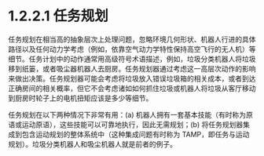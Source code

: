 # 1.2.2.1 任务规划

任务规划在相当高的抽象层次上处理问题，忽略环境几何形状、机器人行进的具体路径以及任何动力学考虑（例如，依靠空气动力学特性保持高空飞行的无人机）等细节。任务计划中的动作通常用高级符号术语描述，例如，垃圾分类机器人将垃圾移到纸篓，或者吸尘器机器人去厨房。任务规划器通过考虑这一高层次动作的影响来做出决策。任务规划器可能会考虑将垃圾放入错误垃圾箱的相关成本，或者到达正确房间的相关概率，但它不会考虑诸如如何抓住垃圾或机器人将垃圾从客厅移动到厨房时轮子上的电机扭矩应该是多少等细节。

任务规划在以下两种情况下非常有用：(a) 机器人拥有一套基本技能（有时称为原语或运动原语），这些技能可以可靠地执行，因此无需规划；(b) 将任务规划器集成到包含运动规划的整体系统中（这种集成问题有时称为 TAMP，即任务与运动规划）。垃圾分类机器人和吸尘机器人就是前者的例子。
